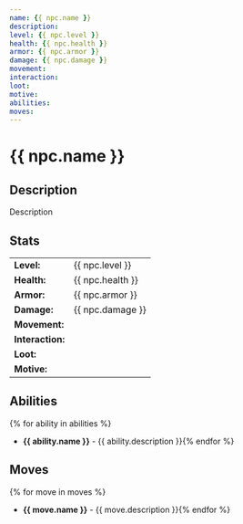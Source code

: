 ```yaml
---
name: {{ npc.name }}
description:
level: {{ npc.level }}
health: {{ npc.health }}
armor: {{ npc.armor }}
damage: {{ npc.damage }}
movement: 
interaction: 
loot: 
motive: 
abilities: 
moves:
---
```

# {{ npc.name }}

## Description

Description

## Stats
|                   |                     |
| ----------------- | ------------------- |
| **Level:**        | {{ npc.level }}     |
| **Health:**       | {{ npc.health }}    |
| **Armor:**        | {{ npc.armor }}     |
| **Damage:**       | {{ npc.damage }}    |
| **Movement:**     |     |
| **Interaction:**  |     |
| **Loot:**         |     |
| **Motive:**       |     |

## Abilities
{% for ability in abilities %}
- **{{ ability.name }}** - {{ ability.description }}{% endfor %}


## Moves
{% for move in moves %}
- **{{ move.name }}** - {{ move.description }}{% endfor %}
